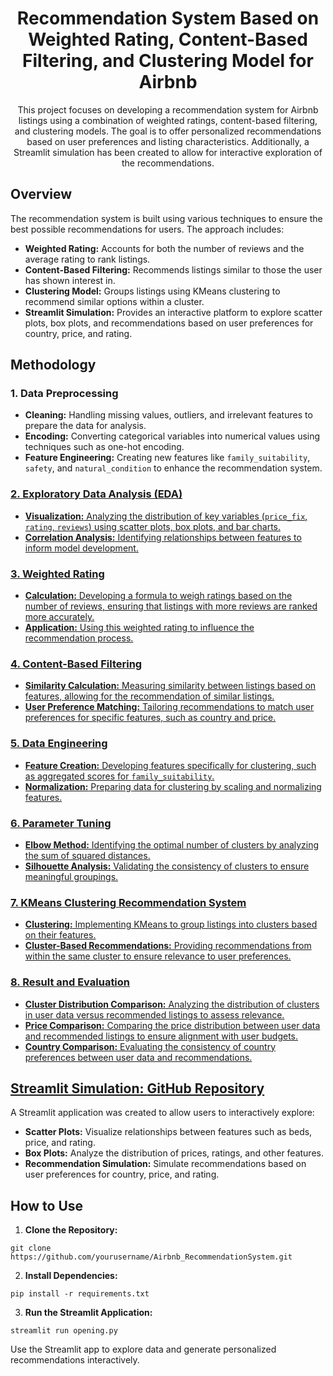 <h1 align="center">Recommendation System Based on Weighted Rating, Content-Based Filtering, and Clustering Model for Airbnb</h1>

<p align="center">
This project focuses on developing a recommendation system for Airbnb listings using a combination of weighted ratings, content-based filtering, and clustering models. The goal is to offer personalized recommendations based on user preferences and listing characteristics. Additionally, a Streamlit simulation has been created to allow for interactive exploration of the recommendations.
</p>

<h2>Overview</h2>

<p>
The recommendation system is built using various techniques to ensure the best possible recommendations for users. The approach includes:
</p>
<ul>
  <li><b>Weighted Rating:</b> Accounts for both the number of reviews and the average rating to rank listings.</li>
  <li><b>Content-Based Filtering:</b> Recommends listings similar to those the user has shown interest in.</li>
  <li><b>Clustering Model:</b> Groups listings using KMeans clustering to recommend similar options within a cluster.</li>
  <li><b>Streamlit Simulation:</b> Provides an interactive platform to explore scatter plots, box plots, and recommendations based on user preferences for country, price, and rating.</li>
</ul>

<h2>Methodology</h2>

<h3>1. Data Preprocessing</h3>
<ul>
  <li><b>Cleaning:</b> Handling missing values, outliers, and irrelevant features to prepare the data for analysis.</li>
  <li><b>Encoding:</b> Converting categorical variables into numerical values using techniques such as one-hot encoding.</li>
  <li><b>Feature Engineering:</b> Creating new features like <code>family_suitability</code>, <code>safety</code>, and <code>natural_condition</code> to enhance the recommendation system.</li>
</ul>

<a href="https://github.com/jvontama96/Airbnb_RecommendationSystem/tree/main/EDA_Image" target="_blank">
<h3>2. Exploratory Data Analysis (EDA)</h3>
<ul>
  <li><b>Visualization:</b> Analyzing the distribution of key variables (<code>price_fix</code>, <code>rating</code>, <code>reviews</code>) using scatter plots, box plots, and bar charts.</li>
  <li><b>Correlation Analysis:</b> Identifying relationships between features to inform model development.</li>
</ul>

<h3>3. Weighted Rating</h3>
<ul>
  <li><b>Calculation:</b> Developing a formula to weigh ratings based on the number of reviews, ensuring that listings with more reviews are ranked more accurately.</li>
  <li><b>Application:</b> Using this weighted rating to influence the recommendation process.</li>
</ul>

<h3>4. Content-Based Filtering</h3>
<ul>
  <li><b>Similarity Calculation:</b> Measuring similarity between listings based on features, allowing for the recommendation of similar listings.</li>
  <li><b>User Preference Matching:</b> Tailoring recommendations to match user preferences for specific features, such as country and price.</li>
</ul>

<h3>5. Data Engineering</h3>
<ul>
  <li><b>Feature Creation:</b> Developing features specifically for clustering, such as aggregated scores for <code>family_suitability</code>.</li>
  <li><b>Normalization:</b> Preparing data for clustering by scaling and normalizing features.</li>
</ul>

<h3>6. Parameter Tuning</h3>
<ul>
  <li><b>Elbow Method:</b> Identifying the optimal number of clusters by analyzing the sum of squared distances.</li>
  <li><b>Silhouette Analysis:</b> Validating the consistency of clusters to ensure meaningful groupings.</li>
</ul>

<h3>7. KMeans Clustering Recommendation System</h3>
<ul>
  <li><b>Clustering:</b> Implementing KMeans to group listings into clusters based on their features.</li>
  <li><b>Cluster-Based Recommendations:</b> Providing recommendations from within the same cluster to ensure relevance to user preferences.</li>
</ul>

<h3>8. Result and Evaluation</h3>
<ul>
  <li><b>Cluster Distribution Comparison:</b> Analyzing the distribution of clusters in user data versus recommended listings to assess relevance.</li>
  <li><b>Price Comparison:</b> Comparing the price distribution between user data and recommended listings to ensure alignment with user budgets.</li>
  <li><b>Country Comparison:</b> Evaluating the consistency of country preferences between user data and recommendations.</li>
</ul>

<h2>Streamlit Simulation: <a href="https://github.com/jvontama96/AirBnB_RecommendationSystem/tree/main/Streamlit%20File">GitHub Repository</a></h2>

<p>
A Streamlit application was created to allow users to interactively explore:
</p>
<ul>
  <li><b>Scatter Plots:</b> Visualize relationships between features such as beds, price, and rating.</li>
  <li><b>Box Plots:</b> Analyze the distribution of prices, ratings, and other features.</li>
  <li><b>Recommendation Simulation:</b> Simulate recommendations based on user preferences for country, price, and rating.</li>
</ul>

<h2>How to Use</h2>

<ol>
  <li><b>Clone the Repository:</b></li>
</ol>
<pre>
<code>git clone https://github.com/yourusername/Airbnb_RecommendationSystem.git</code>
</pre>

<ol start="2">
  <li><b>Install Dependencies:</b></li>
</ol>
<pre>
<code>pip install -r requirements.txt</code>
</pre>

<ol start="3">
  <li><b>Run the Streamlit Application:</b></li>
</ol>
<pre>
<code>streamlit run opening.py</code>
</pre>

<p>
Use the Streamlit app to explore data and generate personalized recommendations interactively.
</p>
